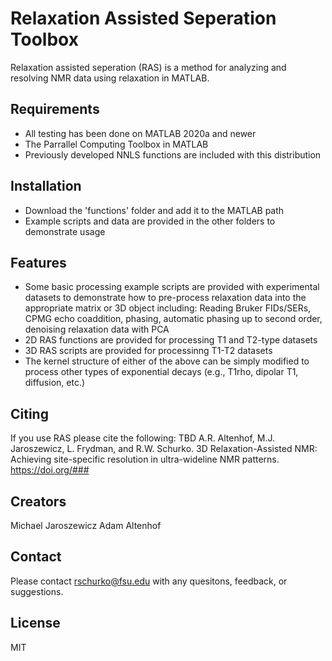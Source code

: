 # Relaxation Assisted Seperation Toolbox

Relaxation assisted seperation (RAS) is a method for analyzing and resolving NMR data using relaxation in MATLAB.


## Requirements
- All testing has been done on MATLAB 2020a and newer
- The Parrallel Computing Toolbox in MATLAB
- Previously developed NNLS functions are included with this distribution

## Installation
- Download the 'functions' folder and add it to the MATLAB path
- Example scripts and data are provided in the other folders to demonstrate usage

## Features
- Some basic processing example scripts are provided with experimental datasets to demonstrate how to pre-process relaxation data into the appropriate matrix or 3D object including: Reading Bruker FIDs/SERs, CPMG echo coaddition, phasing, automatic phasing up to second order, denoising relaxation data with PCA
- 2D RAS functions are provided for processing T1 and T2-type datasets
- 3D RAS scripts are provided for processinng T1-T2 datasets
- The kernel structure of either of the above can be simply modified to process other types of exponential decays (e.g., T1rho, dipolar T1, diffusion, etc.)

## Citing
If you use RAS please cite the following:
TBD
A.R. Altenhof, M.J. Jaroszewicz, L. Frydman, and R.W. Schurko. 3D Relaxation-Assisted NMR: Achieving site-specific resolution in ultra-wideline NMR patterns. 
https://doi.org/###

## Creators
Michael Jaroszewicz
Adam Altenhof

## Contact
Please contact rschurko@fsu.edu with any quesitons, feedback, or suggestions.

## License

MIT

[//]: # ()

   [dill]: <https://github.com/joemccann/dillinger>
